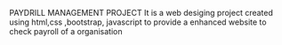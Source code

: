 PAYDRILL MANAGEMENT PROJECT 
It is a web desiging project created using html,css ,bootstrap, javascript to provide a enhanced website to check payroll of a organisation
